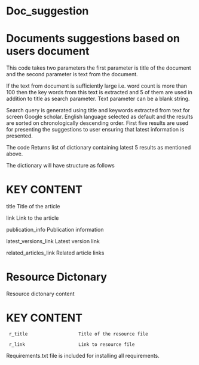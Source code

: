 # Doc_suggestion
# Documents suggestions based on users document 

This code takes two parameters the first parameter is title of the document and the second parameter is text  from the document. 

If the text from document is sufficiently large i.e. word count is more than 100 then the key words from this text is extracted and 5 of them are used in addition to title as search parameter. Text parameter can be a blank string. 

Search query is generated using title and keywords extracted from text for screen Google scholar. English language selected as default and the results are sorted on chronologically descending order. First five results are used for presenting the suggestions to  user ensuring that latest information is presented. 


The code Returns list of dictionary containing latest 5 results as mentioned above. 

The dictionary will have structure as follows

#    KEY                           CONTENT
   title                     Title of the article 

   link                      Link to the article

   publication_info          Publication information 

   latest_versions_link      Latest version link 

   related_articles_link     Related article links 

#   Resource                  Dictonary 
Resource dictonary content
#      KEY                            CONTENT
     r_title                   Title of the resource file 

     r_link                    Link to resource file


Requirements.txt file is included for installing all requirements.
